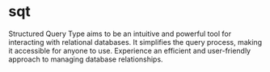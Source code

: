 # sqt
Structured Query Type aims to be an intuitive and powerful tool for interacting with relational databases. It simplifies the query process, making it accessible for anyone to use. Experience an efficient and user-friendly approach to managing database relationships.
